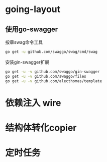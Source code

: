 # going-layout

## 使用go-swagger

按章swag命令工具

```bash
go get -u github.com/swaggo/swag/cmd/swag
```

安装gin-swagger扩展

```bash
go get -u -v github.com/swaggo/gin-swagger
go get -u -v github.com/swaggo/files
go get -u -v github.com/alecthomas/template
```

# 依赖注入 wire

# 结构体转化copier

# 定时任务

